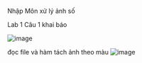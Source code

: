 Nhập Môn xử lý ảnh số 

Lab 1 
  Câu 1 
  khai báo
  
  
  ![image](https://github.com/user-attachments/assets/6fe6fc8f-3c1d-4deb-9f80-d7cd2cf6486c)

  đọc file và hàm tách ảnh theo màu 
  ![image](https://github.com/user-attachments/assets/ad19e602-1c8a-4dfa-91aa-de801d783b74)

